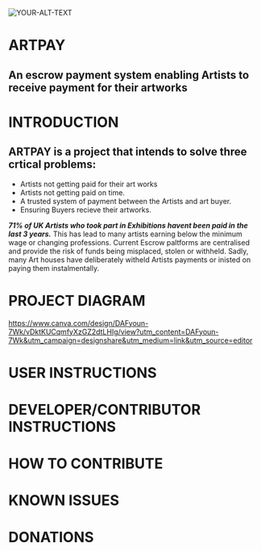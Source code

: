 <picture>
 <source media="(prefers-color-scheme: dark)" srcset=" https://drive.google.com/file/d/1rK_RiJafAxZTsPiHU0KwYfoG_7C8MPTy/view?usp=sharing">
 <source media="(prefers-color-scheme: dark)" srcset="https://dicklerroth.com/wp-content/uploads/2017/06/escrow.jpg">
 <source media="(prefers-color-scheme: light)" srcset="https://i.ytimg.com/vi/fZlHcazNMrc/maxresdefault.jpg">
 <img alt="YOUR-ALT-TEXT" src="https://c5.staticflickr.com/9/8048/29402125324_f6b3b7fdc5_z.jpg">
</picture>


# ARTPAY
## An escrow payment system enabling Artists to receive payment for their artworks

# INTRODUCTION
## ARTPAY is a project that intends to solve three crtical problems:
* Artists not getting paid for their art works
* Artists not getting paid on time.
* A trusted system of payment between the Artists and art buyer.
* Ensuring Buyers recieve their artworks. 

***71% of UK Artists who took part in Exhibitions havent been paid in the last 3 years.*** This has lead to many artists earning below the minimum wage or changing professions. Current Escrow paltforms are centralised and provide the risk of funds being misplaced, stolen or withheld. Sadly, many Art houses have deliberately witheld Artists payments or inisted on paying them instalmentally.  

# PROJECT DIAGRAM
https://www.canva.com/design/DAFyoun-7Wk/vDktKUCqmfyXzGZ2dtLHIg/view?utm_content=DAFyoun-7Wk&utm_campaign=designshare&utm_medium=link&utm_source=editor

# USER INSTRUCTIONS

# DEVELOPER/CONTRIBUTOR INSTRUCTIONS

# HOW TO CONTRIBUTE

# KNOWN ISSUES

# DONATIONS
